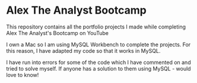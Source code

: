 # Alex The Analyst Bootcamp
This repository contains all the portfolio projects I made while completing Alex The Analyst's Bootcamp on YouTube

I own a Mac so I am using MySQL Workbench to complete the projects. For this reason, I have adapted my code so that it works in MySQL.

I have run into errors for some of the code which I have commented on and tried to solve myself. If anyone has a solution to them using MySQL - would love to know! 
